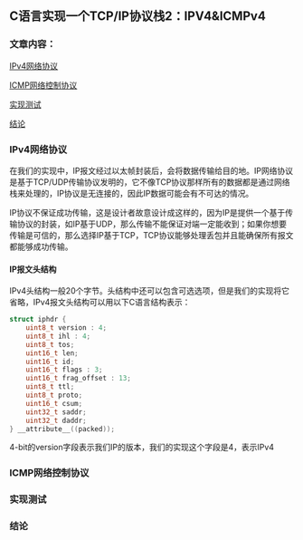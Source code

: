 ## C语言实现一个TCP/IP协议栈2：IPV4&ICMPv4



### 文章内容：

[IPv4网络协议](#IPv4网络协议)

[ICMP网络控制协议](#ICMP网络控制协议)

[实现测试](#实现测试)

[结论](#结论)

### IPv4网络协议

​	在我们的实现中，IP报文经过以太帧封装后，会将数据传输给目的地。IP网络协议是基于TCP/UDP传输协议发明的，它不像TCP协议那样所有的数据都是通过网络栈来处理的，IP协议是无连接的，因此IP数据可能会有不可达的情况。

​	IP协议不保证成功传输，这是设计者故意设计成这样的，因为IP是提供一个基于传输协议的封装，如IP基于UDP，那么传输不能保证对端一定能收到；如果你想要传输是可信的，那么选择IP基于TCP，TCP协议能够处理丢包并且能确保所有报文都能够成功传输。

#### IP报文头结构

IPv4头结构一般20个字节。头结构中还可以包含可选选项，但是我们的实现将它省略，IPv4报文头结构可以用以下C语言结构表示：

```c
struct iphdr {
    uint8_t version : 4;
    uint8_t ihl : 4;
    uint8_t tos;
    uint16_t len;
    uint16_t id;
    uint16_t flags : 3;
    uint16_t frag_offset : 13;
    uint8_t ttl;
    uint8_t proto;
    uint16_t csum;
    uint32_t saddr;
    uint32_t daddr;
} __attribute__((packed));
```

4-bit的version字段表示我们IP的版本，我们的实现这个字段是4，表示IPv4



### ICMP网络控制协议



### 实现测试



### 结论



